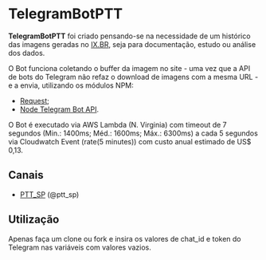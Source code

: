 # TelegramBotPTT

**TelegramBotPTT** foi criado pensando-se na necessidade de um histórico das imagens geradas no [IX.BR](http://ix.br/trafego/pix/sp), seja para documentação, estudo ou análise dos dados.

O Bot funciona coletando o buffer da imagem no site - uma vez que a API de bots do Telegram não refaz o download de imagens com a mesma URL - e a envia, utilizando os módulos NPM:

 - [Request](https://www.npmjs.com/package/request);
 - [Node Telegram Bot API](https://github.com/yagop/node-telegram-bot-api).
 
 O Bot é executado via AWS Lambda (N. Virginia) com timeout de 7 segundos (Min.: 1400ms; Méd.: 1600ms; Máx.: 6300ms) a cada 5 segundos via Cloudwatch Event (rate(5 minutes)) com custo anual estimado de US$ 0,13.

## Canais

 - [PTT_SP](https://t.me/ptt_sp) (@ptt_sp)
 
## Utilização

Apenas faça um clone ou fork e insira os valores de chat_id e token do Telegram nas variáveis com valores vazios.
